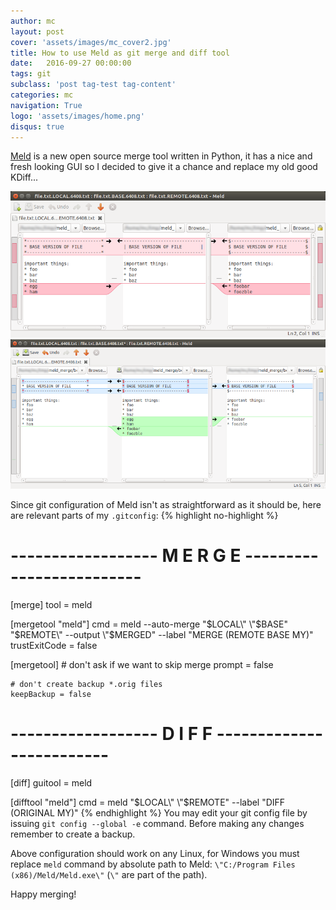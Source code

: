 ```yaml
---
author: mc
layout: post
cover: 'assets/images/mc_cover2.jpg'
title: How to use Meld as git merge and diff tool
date:   2016-09-27 00:00:00
tags: git 
subclass: 'post tag-test tag-content'
categories: mc
navigation: True
logo: 'assets/images/home.png'
disqus: true
---
```


[Meld](http://meldmerge.org/) is a new open source merge tool written in Python, it has
a nice and fresh looking GUI so I decided to give it a chance and replace my old good KDiff...

![Meld before merge](/assets/images/2016-09-27/meld_before.png)
![Meld after merge](/assets/images/2016-09-27/meld_after.png)

Since git configuration of Meld isn't as straightforward as it should be,
here are relevant parts of my `.gitconfig`:
{% highlight no-highlight %}
# ------------------ M E R G E -------------------------
[merge]
    tool = meld

[mergetool "meld"]
    cmd = meld --auto-merge \"$LOCAL\" \"$BASE\" \"$REMOTE\" --output \"$MERGED\" --label \"MERGE (REMOTE BASE MY)\"
    trustExitCode = false

[mergetool]
    # don't ask if we want to skip merge
    prompt = false

    # don't create backup *.orig files
    keepBackup = false

# ------------------ D I F F -------------------------
[diff]
    guitool = meld

[difftool "meld"]
    cmd = meld \"$LOCAL\" \"$REMOTE\" --label \"DIFF (ORIGINAL MY)\"
{% endhighlight %}
You may edit your git config file by issuing `git config --global -e` command.
Before making any changes remember to create a backup.

Above configuration should work on any Linux, for Windows you must replace `meld` command
by absolute path to Meld: `\"C:/Program Files (x86)/Meld/Meld.exe\"` (`\"` are part of the path).

Happy merging!
